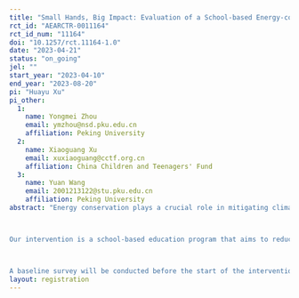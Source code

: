 ```yaml
---
title: "Small Hands, Big Impact: Evaluation of a School-based Energy-conservation Education Program"
rct_id: "AEARCTR-0011164"
rct_id_num: "11164"
doi: "10.1257/rct.11164-1.0"
date: "2023-04-21"
status: "on_going"
jel: ""
start_year: "2023-04-10"
end_year: "2023-08-20"
pi: "Huayu Xu"
pi_other:
  1:
    name: Yongmei Zhou
    email: ymzhou@nsd.pku.edu.cn
    affiliation: Peking University
  2:
    name: Xiaoguang Xu
    email: xuxiaoguang@cctf.org.cn
    affiliation: China Children and Teenagers' Fund
  3:
    name: Yuan Wang
    email: 2001213122@stu.pku.edu.cn
    affiliation: Peking University
abstract: "Energy conservation plays a crucial role in mitigating climate change. While past studies have primarily focused on adults when exploring energy conservation initiatives, there is a growing interest in educational programs aimed at children and teenagers. Can these younger generations act as catalysts for energy conservation within their families? This study seeks to address this question through a randomized controlled trial.

Our intervention is a school-based education program that aims to reduce household electricity consumption by educating children and teenagers. We plan to recruit around 2,400 students in grades 4-8 (approximately aged 9-15) from about 20 participating schools across five Chinese cities: Beijing, Shanghai, Chengdu, Luzhou, and Wuhan. Each school will have an average of four participating classes, with around 30 students per class. We will also recruit one guardian for each student, resulting in a total sample size of approximately 4,800 participants. Half of the classes will be randomly assigned to the treatment group, which will receive a five-week program focusing on education and activities related to electricity conservation, while the other half will be randomized into the control group and will not receive the intervention.

A baseline survey will be conducted before the start of the intervention, followed by an endline survey two months after the intervention concludes. The surveys will include a student questionnaire and a guardian questionnaire to measure pre- and post-intervention characteristics and outcomes, including knowledge, attitudes, and behaviors related to electricity conservation, and objective data on weekly household electricity consumption. This randomized experimental design, combined with micro-level data, will allow us to investigate the following questions: 1) Is the program effective at promoting energy-saving attitudes and behaviors among children and teenagers? 2) Could changes in attitudes and behaviors be transmitted to parents and other family members through interactions within the family? 3) Could these changes subsequently lead to reductions in family energy consumption?"
layout: registration
---
```


